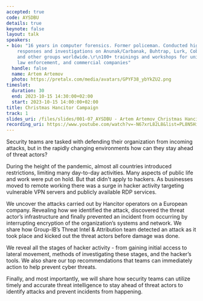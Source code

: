 ```yaml
---
accepted: true
code: AYSDBU
details: true
keynote: false
layout: talk
speakers:
- bio: "16 years in computer forensics. Former policeman. Conducted high-profile incident
    responses and investigations on Anunak/Carbanak, Buhtrap, Lurk, Cobalt, Fin7,
    and other groups worldwide.\r\n100+ trainings and workshops for universities,
    law enforcement, and commercial companies"
  handle: false
  name: Artem Artemov
  photo: https://pretalx.com/media/avatars/GPYF38_ybYkZU2.png
timeslot:
  duration: 30
  end: 2023-10-15 14:30:00+02:00
  start: 2023-10-15 14:00:00+02:00
title: Christmas Hancitor Campaign
track: 1
slides_uri: /files/slides/001-07_AYSDBU - Artem Artemov_Christmas Hancitor Campaign.pdf
recording_uri: https://www.youtube.com/watch?v=-N67xrL82L8&list=PL8N5HiRDvZ-dVdLNXf6kC3WDi8AWBS27g&index=8
---
```


Security teams are tasked with defending their organization from incoming attacks, but in the rapidly changing environments how can they stay ahead of threat actors?

During the height of the pandemic, almost all countries introduced restrictions, limiting many day-to-day activities.
Many aspects of public life and work were put on hold.
But that didn't apply to hackers.
As businesses moved to remote working there was a surge in hacker activity targeting vulnerable VPN servers and publicly available RDP services.

We uncover the attacks carried out by Hancitor operators on a European company.
Revealing how we identified the attack, discovered the threat actor’s infrastructure and finally prevented an incident from occurring by interrupting encryption of the organization’s systems and network.
We share how Group-IB’s Threat Intel & Attribution team detected an attack as it took place and kicked out the threat actors before damage was done.

We reveal all the stages of hacker activity - from gaining initial access to lateral movement, methods of investigating these stages, and the hacker’s tools.
We also share our top recommendations that teams can immediately action to help prevent cyber threats.

Finally, and most importantly, we will share how security teams can utilize timely and accurate threat intelligence to stay ahead of threat actors to identify attacks and prevent incidents from happening.